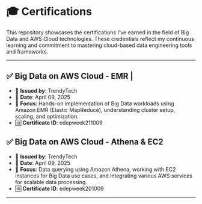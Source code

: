 # 🎓 Certifications

This repository showcases the certifications I’ve earned in the field of Big Data and AWS Cloud technologies. These credentials reflect my continuous learning and commitment to mastering cloud-based data engineering tools and frameworks.

---

## ✅ Big Data on AWS Cloud - EMR | 
- 🏢 **Issued by**: TrendyTech
- 📅 **Date**: April 09, 2025
- 🧰 **Focus**: Hands-on implementation of Big Data workloads using Amazon EMR (Elastic MapReduce), understanding cluster setup, scaling, and optimization.
- 🆔 **Certificate ID**: edepweek211009

## ✅ Big Data on AWS Cloud - Athena & EC2
- 🏢 **Issued by**: TrendyTech
- 📅 **Date**: April 09, 2025
- 🧰 **Focus**: Data querying using Amazon Athena, working with EC2 instances for Big Data use cases, and integrating various AWS services for scalable data processing.
- 🆔 **Certificate ID**: edepweek201009

---
